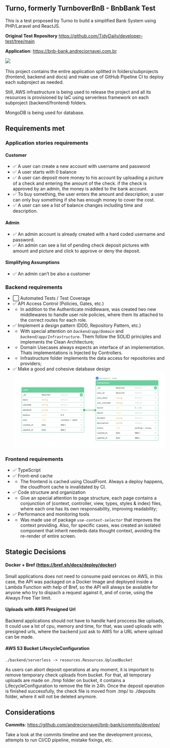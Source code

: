## Turno, formerly TurnboverBnB - BnbBank Test

This is a test proposed by Turno to build a simplified Bank System using PHP/Laravel and ReactJS.

**Original Test Repository** https://github.com/TidyDaily/developer-test/tree/main

**Application**: https://bnb-bank.andreciornavei.com.br

![](https://github.com/andreciornavei/bnb-bank/blob/develop/docs/presentation.gif?raw=true)

This project contains the entire application splitted in folders/subprojects (frontend, backend and docs) and make use of GitHub Pipeline CI to deploy each subproject as needed.

Still, AWS infrastructure is being used to release the project and all its resources is provisioned by IaC using serverless framework on each subproject (backend/frontend) folders.

MongoDB is being used for database.

## Requirements met

### Application stories requirements

#### Customer
- ✅ A user can create a new account with username and password
- ✅ A user starts with 0 balance
- ✅ A user can deposit more money to his account by uploading a picture of a check and entering the amount of the check. if the check is approved by an admin, the money is added to the bank account.
- ✅ To buy something, the user enters the amount and description; a user can only buy something if she has enough money to cover the cost.
- ✅ A user can see a list of balance changes including time and description.

#### Admin
- ✅ An admin account is already created with a hard coded username and password.
- ✅ An admin can see a list of pending check deposit pictures with amount and picture and click to approve or deny the deposit.

#### Simplifying Assumptions
- ✅ An admin can’t be also a customer


### Backend requirements

- ⬜ Automated Tests / Test Coverage
- ✅ API Access Control (Policies, Gates, etc.)
- - In addition to the Authenticate middleware, was created two new middlewares to handle user role policies, where them its attached to the correct routes for each role.
- ✅ Implement a design pattern (DDD, Repository Pattern, etc.)
- - With special attention on _`backend/app/Domain`_ and _`backend/app/Infrastructure`_. Them follow the SOLID principles and implements the Clean Architecture;
- - Domain Usecases always expects an interface of an implementation. Thats implementations is Injected by Controllers.
- - Infrastructure folder implements the data access for repositories and providers;
- ✅ Make a good and cohesive database design
![](https://github.com/andreciornavei/bnb-bank/blob/develop/docs/BnB-Bank-MER.png?raw=true)

### Frontend requirements

- ✅ TypeScript 
- ✅ Front-end cache
- - The frontend is cached using CloudFront. Always a deploy happens, the cloudfront cache is invalidated by CI.
- ✅ Code structure and organization
- - Give an special attention to page structure, each page contains a conjunction of (context, controller, view, types, styles & index) files, where each one has its own responsability, improving  readability; 
- ✅ Performance and monitoring tools
- - Was made use of package _`use-context-selector`_ that improves the context providing. Also, for specific cases, was created an isolated component that inherit neededs data thought context, avoiding the re-render of entire screen.

## Stategic Decisions

#### Docker + Bref (https://bref.sh/docs/deploy/docker)

Small applications does not need to consume paid services on AWS, in this case, the API was packaged on a Docker Image and deployed inside a Lambda Function with help of Bref, so the API will always be available for anyone who try to dispach a request against it, and of corse, using the Always Free Tier limit.

#### Uploads with AWS Presigned Url

Backend applications should not have to handle hard proccess like uploads, it could use a lot of cpu, memory and time, for that, was used uploads with presigned urls, where the backend just ask to AWS for a URL where upload can be made.

#### AWS S3 Bucket LifecycleConfiguration

`./backend/serverless -> resources.Resources.UploadBucket`

As users can abort deposit operations at any moment, it is important to remove temporary check uploads from bucket. For that, all temporary uploads are made on ./tmp folder on bucket, it contains a LifecycleConfiguration to remove the file in 24h. Once the deposit operation is finished successfully, the check file is moved from .tmp/ to ./deposits folder, where it will not be deleted anymore.


## Considerations

**Commits**: https://github.com/andreciornavei/bnb-bank/commits/develop/

Take a look at the commits timeline and see the development process, attempts to run CI/CD pipeline, mistake fixings, etc.